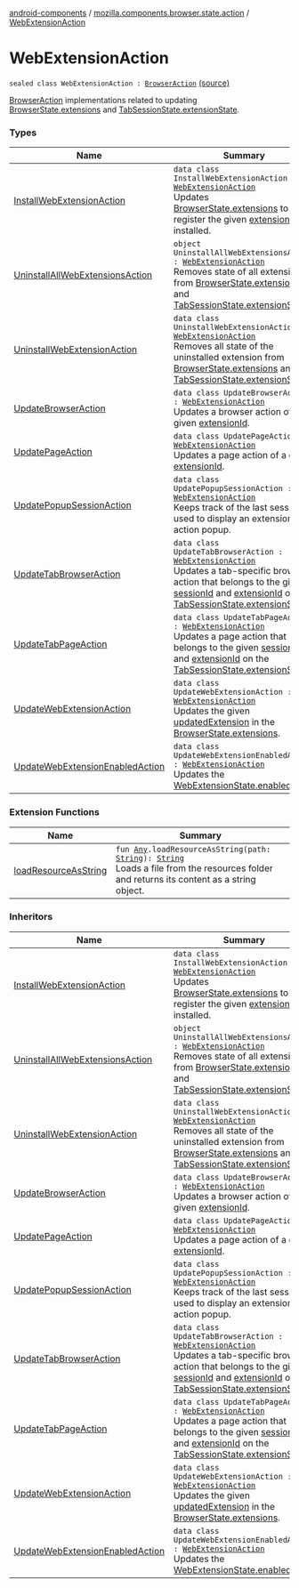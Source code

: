 [android-components](../../index.md) / [mozilla.components.browser.state.action](../index.md) / [WebExtensionAction](./index.md)

# WebExtensionAction

`sealed class WebExtensionAction : `[`BrowserAction`](../-browser-action.md) [(source)](https://github.com/mozilla-mobile/android-components/blob/master/components/browser/state/src/main/java/mozilla/components/browser/state/action/BrowserAction.kt#L279)

[BrowserAction](../-browser-action.md) implementations related to updating [BrowserState.extensions](../../mozilla.components.browser.state.state/-browser-state/extensions.md) and
[TabSessionState.extensionState](../../mozilla.components.browser.state.state/-tab-session-state/extension-state.md).

### Types

| Name | Summary |
|---|---|
| [InstallWebExtensionAction](-install-web-extension-action/index.md) | `data class InstallWebExtensionAction : `[`WebExtensionAction`](./index.md)<br>Updates [BrowserState.extensions](../../mozilla.components.browser.state.state/-browser-state/extensions.md) to register the given [extension](-install-web-extension-action/extension.md) as installed. |
| [UninstallAllWebExtensionsAction](-uninstall-all-web-extensions-action.md) | `object UninstallAllWebExtensionsAction : `[`WebExtensionAction`](./index.md)<br>Removes state of all extensions from [BrowserState.extensions](../../mozilla.components.browser.state.state/-browser-state/extensions.md) and [TabSessionState.extensionState](../../mozilla.components.browser.state.state/-tab-session-state/extension-state.md). |
| [UninstallWebExtensionAction](-uninstall-web-extension-action/index.md) | `data class UninstallWebExtensionAction : `[`WebExtensionAction`](./index.md)<br>Removes all state of the uninstalled extension from [BrowserState.extensions](../../mozilla.components.browser.state.state/-browser-state/extensions.md) and [TabSessionState.extensionState](../../mozilla.components.browser.state.state/-tab-session-state/extension-state.md). |
| [UpdateBrowserAction](-update-browser-action/index.md) | `data class UpdateBrowserAction : `[`WebExtensionAction`](./index.md)<br>Updates a browser action of a given [extensionId](-update-browser-action/extension-id.md). |
| [UpdatePageAction](-update-page-action/index.md) | `data class UpdatePageAction : `[`WebExtensionAction`](./index.md)<br>Updates a page action of a given [extensionId](-update-page-action/extension-id.md). |
| [UpdatePopupSessionAction](-update-popup-session-action/index.md) | `data class UpdatePopupSessionAction : `[`WebExtensionAction`](./index.md)<br>Keeps track of the last session used to display an extension action popup. |
| [UpdateTabBrowserAction](-update-tab-browser-action/index.md) | `data class UpdateTabBrowserAction : `[`WebExtensionAction`](./index.md)<br>Updates a tab-specific browser action that belongs to the given [sessionId](-update-tab-browser-action/session-id.md) and [extensionId](-update-tab-browser-action/extension-id.md) on the [TabSessionState.extensionState](../../mozilla.components.browser.state.state/-tab-session-state/extension-state.md). |
| [UpdateTabPageAction](-update-tab-page-action/index.md) | `data class UpdateTabPageAction : `[`WebExtensionAction`](./index.md)<br>Updates a page action that belongs to the given [sessionId](-update-tab-page-action/session-id.md) and [extensionId](-update-tab-page-action/extension-id.md) on the [TabSessionState.extensionState](../../mozilla.components.browser.state.state/-tab-session-state/extension-state.md). |
| [UpdateWebExtensionAction](-update-web-extension-action/index.md) | `data class UpdateWebExtensionAction : `[`WebExtensionAction`](./index.md)<br>Updates the given [updatedExtension](-update-web-extension-action/updated-extension.md) in the [BrowserState.extensions](../../mozilla.components.browser.state.state/-browser-state/extensions.md). |
| [UpdateWebExtensionEnabledAction](-update-web-extension-enabled-action/index.md) | `data class UpdateWebExtensionEnabledAction : `[`WebExtensionAction`](./index.md)<br>Updates the [WebExtensionState.enabled](../../mozilla.components.browser.state.state/-web-extension-state/enabled.md) flag. |

### Extension Functions

| Name | Summary |
|---|---|
| [loadResourceAsString](../../mozilla.components.support.test.file/kotlin.-any/load-resource-as-string.md) | `fun `[`Any`](https://kotlinlang.org/api/latest/jvm/stdlib/kotlin/-any/index.html)`.loadResourceAsString(path: `[`String`](https://kotlinlang.org/api/latest/jvm/stdlib/kotlin/-string/index.html)`): `[`String`](https://kotlinlang.org/api/latest/jvm/stdlib/kotlin/-string/index.html)<br>Loads a file from the resources folder and returns its content as a string object. |

### Inheritors

| Name | Summary |
|---|---|
| [InstallWebExtensionAction](-install-web-extension-action/index.md) | `data class InstallWebExtensionAction : `[`WebExtensionAction`](./index.md)<br>Updates [BrowserState.extensions](../../mozilla.components.browser.state.state/-browser-state/extensions.md) to register the given [extension](-install-web-extension-action/extension.md) as installed. |
| [UninstallAllWebExtensionsAction](-uninstall-all-web-extensions-action.md) | `object UninstallAllWebExtensionsAction : `[`WebExtensionAction`](./index.md)<br>Removes state of all extensions from [BrowserState.extensions](../../mozilla.components.browser.state.state/-browser-state/extensions.md) and [TabSessionState.extensionState](../../mozilla.components.browser.state.state/-tab-session-state/extension-state.md). |
| [UninstallWebExtensionAction](-uninstall-web-extension-action/index.md) | `data class UninstallWebExtensionAction : `[`WebExtensionAction`](./index.md)<br>Removes all state of the uninstalled extension from [BrowserState.extensions](../../mozilla.components.browser.state.state/-browser-state/extensions.md) and [TabSessionState.extensionState](../../mozilla.components.browser.state.state/-tab-session-state/extension-state.md). |
| [UpdateBrowserAction](-update-browser-action/index.md) | `data class UpdateBrowserAction : `[`WebExtensionAction`](./index.md)<br>Updates a browser action of a given [extensionId](-update-browser-action/extension-id.md). |
| [UpdatePageAction](-update-page-action/index.md) | `data class UpdatePageAction : `[`WebExtensionAction`](./index.md)<br>Updates a page action of a given [extensionId](-update-page-action/extension-id.md). |
| [UpdatePopupSessionAction](-update-popup-session-action/index.md) | `data class UpdatePopupSessionAction : `[`WebExtensionAction`](./index.md)<br>Keeps track of the last session used to display an extension action popup. |
| [UpdateTabBrowserAction](-update-tab-browser-action/index.md) | `data class UpdateTabBrowserAction : `[`WebExtensionAction`](./index.md)<br>Updates a tab-specific browser action that belongs to the given [sessionId](-update-tab-browser-action/session-id.md) and [extensionId](-update-tab-browser-action/extension-id.md) on the [TabSessionState.extensionState](../../mozilla.components.browser.state.state/-tab-session-state/extension-state.md). |
| [UpdateTabPageAction](-update-tab-page-action/index.md) | `data class UpdateTabPageAction : `[`WebExtensionAction`](./index.md)<br>Updates a page action that belongs to the given [sessionId](-update-tab-page-action/session-id.md) and [extensionId](-update-tab-page-action/extension-id.md) on the [TabSessionState.extensionState](../../mozilla.components.browser.state.state/-tab-session-state/extension-state.md). |
| [UpdateWebExtensionAction](-update-web-extension-action/index.md) | `data class UpdateWebExtensionAction : `[`WebExtensionAction`](./index.md)<br>Updates the given [updatedExtension](-update-web-extension-action/updated-extension.md) in the [BrowserState.extensions](../../mozilla.components.browser.state.state/-browser-state/extensions.md). |
| [UpdateWebExtensionEnabledAction](-update-web-extension-enabled-action/index.md) | `data class UpdateWebExtensionEnabledAction : `[`WebExtensionAction`](./index.md)<br>Updates the [WebExtensionState.enabled](../../mozilla.components.browser.state.state/-web-extension-state/enabled.md) flag. |
